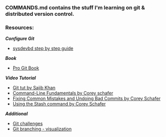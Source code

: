 ### COMMANDS.md contains the stuff I'm learning on git & distributed version control.

### Resources:
**<i> Configure Git </i>**
* [sysdevbd step by step guide](https://github.com/sysdevbd/sysdevbd.github.io/tree/master/git)

**<i> Book </i>**
* [Pro Git Book](https://git-scm.com/book/en/v2)

**<i> Video Tutorial </i>**
* [Git tut by Sajib Khan](https://www.youtube.com/watch?v=7orfDC1ALvs)
* [Command-Line Fundamentals by Corey schafer](https://www.youtube.com/watch?v=HVsySz-h9r4)
* [Fixing Common Mistakes and Undoing Bad Commits by Corey Schafer](https://www.youtube.com/watch?v=FdZecVxzJbk)
* [Using the Stash command by Corey Schafer](https://www.youtube.com/watch?v=KLEDKgMmbBI)

**<i> Additional </i>**
* [Git challenges](https://try.github.io/)
* [Git branching - visualization](https://learngitbranching.js.org/)
